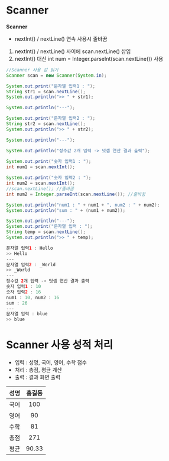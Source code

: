 # Scanner

**Scanner**
- nextInt() / nextLine() 연속 사용시 줄바꿈 
1. nextInt() / nextLine() 사이에 scan.nextLine() 삽입
2. nextInt() 대신 int num = Integer.parseInt(scan.nextLine()) 사용

```java
//Scanner 사용 값 읽기
Scanner scan = new Scanner(System.in);

System.out.print("문자열 입력1 : ");
String str1 = scan.nextLine();
System.out.println(">> " + str1);

System.out.println("---");

System.out.print("문자열 입력2 : ");
String str2 = scan.nextLine();
System.out.println(">> " + str2);

System.out.println("---");

System.out.println("정수값 2개 입력 -> 덧셈 연산 결과 출력");
		
System.out.print("숫자 입력1 : ");
int num1 = scan.nextInt();

System.out.print("숫자 입력2 : ");
int num2 = scan.nextInt();
//scan.nextLine(); //줄바꿈
int num2 = Integer.parseInt(scan.nextLine()); //줄바꿈

System.out.println("num1 : " + num1 + ", num2 : " + num2);
System.out.println("sum : " + (num1 + num2));

System.out.println("---");
System.out.print("문자열 입력 : ");
String temp = scan.nextLine();
System.out.println(">> " + temp);
```
```java
문자열 입력1 : Hello
>> Hello
---
문자열 입력2 : _World
>> _World
---
정수값 2개 입력 -> 덧셈 연산 결과 출력
숫자 입력1 : 10
숫자 입력2 : 16
num1 : 10, num2 : 16
sum : 26
---
문자열 입력 : blue
>> blue
```

# Scanner 사용 성적 처리
- 입력 : 성명, 국어, 영어, 수학 점수
- 처리 : 총점, 평균 계산
- 출력 : 결과 화면 출력

|성명|홍길동|
|:---:|:---:|
|국어|100|
|영어|90|
|수학|81|
|총점|271|
|평균|90.33|

